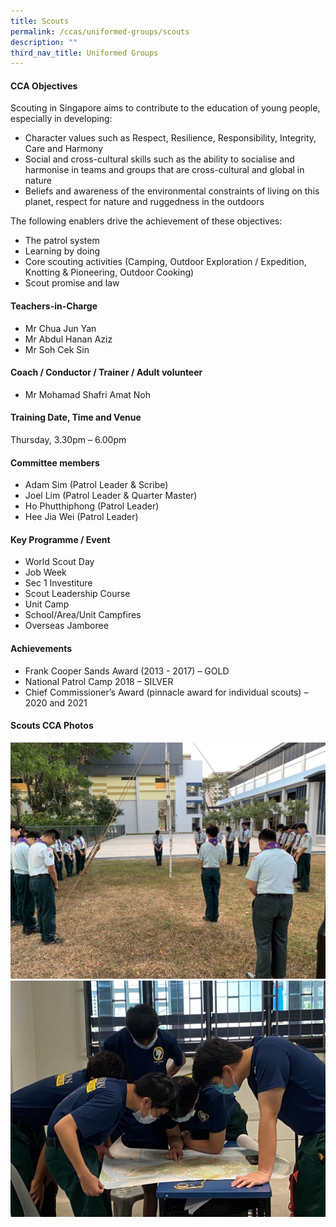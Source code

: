 ```yaml
---
title: Scouts
permalink: /ccas/uniformed-groups/scouts
description: ""
third_nav_title: Uniformed Groups
---
```

<h4>CCA Objectives</h4>
<p>Scouting in Singapore aims to contribute to the education of young people, especially in developing:</p>
<ul>
<li>Character values such as Respect, Resilience, Responsibility, Integrity, Care and Harmony</li>
<li>Social and cross-cultural skills such as the ability to socialise and harmonise in teams and groups that are cross-cultural and global in nature</li>
<li>Beliefs and awareness of the environmental constraints of living on this planet, respect for nature and ruggedness in the outdoors</li>
</ul>
<p>The following enablers drive the achievement of these objectives:</p>
<ul>
<li>The patrol system</li>
<li>Learning by doing</li>
<li>Core scouting activities (Camping, Outdoor Exploration / Expedition, Knotting &amp; Pioneering, Outdoor Cooking)</li>
<li>Scout promise and law</li>
</ul>
<h4>Teachers-in-Charge</h4>
<ul>
<li>Mr Chua Jun Yan</li>
<li>Mr Abdul Hanan Aziz</li>
<li>Mr Soh Cek Sin</li>
</ul>
<h4>Coach / Conductor / Trainer / Adult volunteer</h4>
<ul>
<li>Mr Mohamad Shafri Amat Noh</li>
</ul>
<h4>Training Date, Time and Venue</h4>
<p>Thursday, 3.30pm &ndash; 6.00pm</p>
<h4>Committee members</h4>
<ul>
<li>Adam Sim (Patrol Leader &amp; Scribe)</li>
<li>Joel Lim (Patrol Leader &amp; Quarter Master)</li>
<li>Ho Phutthiphong (Patrol Leader)</li>
<li>Hee Jia Wei (Patrol Leader)</li>
</ul>
<h4>Key Programme / Event</h4>
<ul>
<li>World Scout Day</li>
<li>Job Week</li>
<li>Sec 1 Investiture</li>
<li>Scout Leadership Course</li>
<li>Unit Camp</li>
<li>School/Area/Unit Campfires</li>
<li>Overseas Jamboree</li>
</ul>
<h4>Achievements</h4>
<ul>
<li>Frank Cooper Sands Award (2013 - 2017) &ndash; GOLD</li>
<li>National Patrol Camp 2018 &ndash; SILVER</li>
<li>Chief Commissioner&rsquo;s Award (pinnacle award for individual scouts) &ndash; 2020 and 2021</li>
</ul>
<h4>Scouts CCA Photos</h4>
<img src="/images/scout1.jpeg"><br>
<img src="/images/scout2.jpeg">
